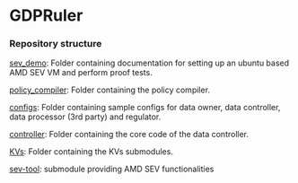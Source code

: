 # GDPRuler

### Repository structure
[sev_demo](./sev_demo): Folder containing documentation for setting up an ubuntu based AMD SEV VM and perform proof tests.

[policy_compiler](./policy_compiler): Folder containing the policy compiler.

[configs](./configs): Folder containing sample configs for data owner, data controller, data processor (3rd party) and regulator.

[controller](./controller): Folder containing the core code of the data controller.

[KVs](./KVs): Folder containing the KVs submodules.

[sev-tool](./sev-tool/): submodule providing AMD SEV functionalities